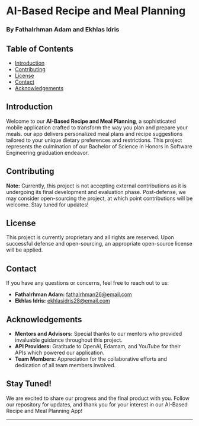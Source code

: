 # AI-Based Recipe and Meal Planning

### By Fathalrhman Adam and Ekhlas Idris

## Table of Contents

- [Introduction](#introduction)
- [Contributing](#contributing)
- [License](#license)
- [Contact](#contact)
- [Acknowledgements](#acknowledgements)

## Introduction

Welcome to our **AI-Based Recipe and Meal Planning**, a sophisticated mobile application crafted to transform the way you plan and prepare your meals. our app delivers personalized meal plans and recipe suggestions tailored to your unique dietary preferences and restrictions. This project represents the culmination of our Bachelor of Science in Honors in Software Engineering graduation endeavor.

## Contributing

**Note:** Currently, this project is not accepting external contributions as it is undergoing its final development and evaluation phase. Post-defense, we may consider open-sourcing the project, at which point contributions will be welcome. Stay tuned for updates!

## License

This project is currently proprietary and all rights are reserved. Upon successful defense and open-sourcing, an appropriate open-source license will be applied.

## Contact

If you have any questions or concerns, feel free to reach out to us:

- **Fathalrhman Adam:** [fathalrhman26@email.com](mailto:fathalrhman26@email.com)
- **Ekhlas Idris:** [ekhlasidris28@email.com](mailto:ekhlasidris28@email.com)

## Acknowledgements

- **Mentors and Advisors:** Special thanks to our mentors who provided invaluable guidance throughout this project.
- **API Providers:** Gratitude to OpenAI, Edamam, and YouTube for their APIs which powered our application.
- **Team Members:** Appreciation for the collaborative efforts and dedication of all team members involved.

## Stay Tuned!

We are excited to share our progress and the final product with you. Follow our repository for updates, and thank you for your interest in our AI-Based Recipe and Meal Planning App!

---